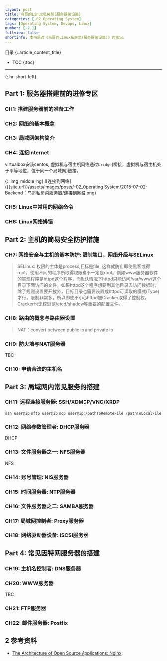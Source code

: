 ```yaml
---
layout: post
title: 鸟哥的Linux私房菜(服务器架设篇)
categories: [-02 Operating System]
tags: [Operating System, Devops, Linux]
number: [-2.1]
fullview: false
shortinfo: 本书是对《鸟哥的Linux私房菜(服务器架设篇)》的笔记。
---
```

目录
{:.article_content_title}


* TOC
{:toc}

---
{:.hr-short-left}

## Part 1: 服务器搭建前的进修专区

### CH1: 搭建服务器前的准备工作

### CH2: 网络的基本概念

### CH3: 局域网架构简介

### CH4: 连接Internet

virtualbox安装centos, 虚拟机与宿主机网络通过`bridge`(桥接，虚拟机与宿主机处于平等地位，位于同一个局域网)链接。

{: .img_middle_hg}
![连接到网络]({{site.url}}/assets/images/posts/-02_Operating System/2015-07-02-Backend：鸟哥私房菜服务器/连接到网络.png)

### CH5: Linux中常用的网络命令

### CH6: Linux网络排错

## Part 2: 主机的简易安全防护措施

### CH7: 网络安全与主机的基本防护: 限制端口，网络升级与SELinux

> SELinux: 权限的主体是process,目标是file, 这样就防止即使黑客或得root，使用不同的程序所取得权限也不一定是root。例如www服务器软件的实现程序是httpd这个程序，而默认情况下httpd只能访问/var/www/这个目录下面访问的文件，如果httpd这个程序想要到其他目录去访问数据时，除了规则设置要开放外，目标目录也需要设置成httpd可读取的模式(Type)才行，限制非常多，所以即使不小心httpd被Cracker取得了控制权，Cracker也无权浏览/etcd/shadow等重要的配置文件。

### CH8: 路由的概念与路由器设置

> NAT：convert between public ip and private ip

### CH9: 防火墙与NAT服务器

TBC

### CH10: 申请合法的主机名

## Part 3: 局域网内常见服务的搭建

### CH11: 远程连接服务器: SSH/XDMCP/VNC/XRDP

`ssh user@ip`
`sftp user@ip`
`scp user@ip:/pathToRemoteFile /pathToLocalFile`

### CH12: 网络参数管理者: DHCP服务器

DHCP

### CH13: 文件服务器之一: NFS服务器

NFS

### CH14: 账号管理: NIS服务器

### CH15: 时间服务器: NTP服务器

### CH16: 文件服务器之二: SAMBA服务器

### CH17: 局域网控制者: Proxy服务器

### CH18: 网络驱动器设备: iSCSI服务器

## Part 4: 常见因特网服务器的搭建

### CH19: 主机名控制者: DNS服务器

### CH20: WWW服务器

TBC

### CH21: FTP服务器

### CH22: 邮件服务器: Postfix


## 2 参考资料 ##

- [The Architecture of Open Source Applications: Nginx](http://www.aosabook.org/en/nginx.html);


